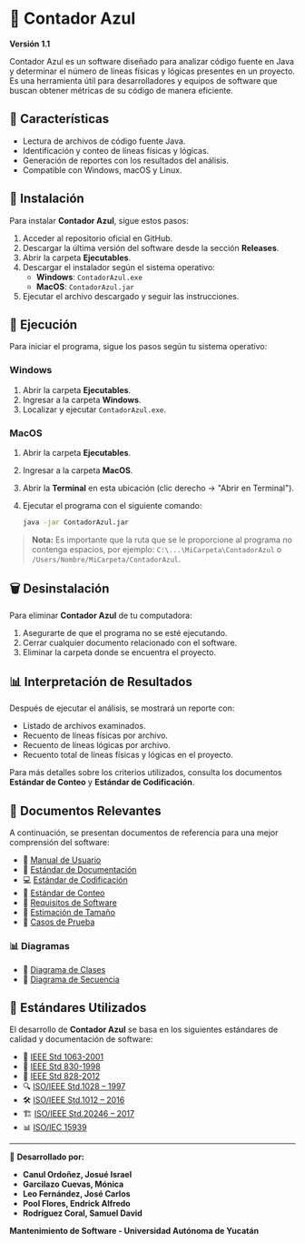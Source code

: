 # 🔵 Contador Azul  

**Versión 1.1**  

Contador Azul es un software diseñado para analizar código fuente en Java y determinar el número de líneas físicas y lógicas presentes en un proyecto. Es una herramienta útil para desarrolladores y equipos de software que buscan obtener métricas de su código de manera eficiente.  

## 📌 Características  
- Lectura de archivos de código fuente Java.  
- Identificación y conteo de líneas físicas y lógicas.  
- Generación de reportes con los resultados del análisis.  
- Compatible con Windows, macOS y Linux.  

## 📂 Instalación  

Para instalar **Contador Azul**, sigue estos pasos:  

1. Acceder al repositorio oficial en GitHub.  
2. Descargar la última versión del software desde la sección **Releases**.  
3. Abrir la carpeta **Ejecutables**.  
4. Descargar el instalador según el sistema operativo:  
   - **Windows**: `ContadorAzul.exe`  
   - **MacOS**: `ContadorAzul.jar`  
5. Ejecutar el archivo descargado y seguir las instrucciones.    

## 🚀 Ejecución  

Para iniciar el programa, sigue los pasos según tu sistema operativo:  

### **Windows**  
1. Abrir la carpeta **Ejecutables**.  
2. Ingresar a la carpeta **Windows**.
3. Localizar y ejecutar `ContadorAzul.exe`.  

### **MacOS**  
1. Abrir la carpeta **Ejecutables**.  
2. Ingresar a la carpeta **MacOS**.  
3. Abrir la **Terminal** en esta ubicación (clic derecho → "Abrir en Terminal").  
4. Ejecutar el programa con el siguiente comando:  

   ```bash
   java -jar ContadorAzul.jar
   ```
> **Nota:** Es importante que la ruta que se le proporcione al programa no contenga espacios, por ejemplo: `C:\...\MiCarpeta\ContadorAzul` o `/Users/Nombre/MiCarpeta/ContadorAzul`.

## 🗑️ Desinstalación  

Para eliminar **Contador Azul** de tu computadora:  

1. Asegurarte de que el programa no se esté ejecutando.  
2. Cerrar cualquier documento relacionado con el software.  
3. Eliminar la carpeta donde se encuentra el proyecto.  

## 📊 Interpretación de Resultados  

Después de ejecutar el análisis, se mostrará un reporte con:  
- Listado de archivos examinados.  
- Recuento de líneas físicas por archivo.  
- Recuento de líneas lógicas por archivo.  
- Recuento total de líneas físicas y lógicas en el proyecto.  

Para más detalles sobre los criterios utilizados, consulta los documentos **Estándar de Conteo** y **Estándar de Codificación**.  

## 📖 Documentos Relevantes  

A continuación, se presentan documentos de referencia para una mejor comprensión del software:   

- 📘 [Manual de Usuario](https://github.com/MoniGarcilazo/Contador-Azul/blob/main/documentos/Manual%20de%20Usuario%20(V1.1).pdf)
- 📝 [Estándar de Documentación](https://github.com/MoniGarcilazo/Contador-Azul/blob/main/documentos/Est%C3%A1ndar%20de%20Documentaci%C3%B3n%20(V1.0).pdf)  
- 💻 [Estándar de Codificación](https://github.com/MoniGarcilazo/Contador-Azul/blob/main/documentos/Est%C3%A1ndar%20de%20Codificaci%C3%B3n%20(V1.0).pdf)  
- 🔢 [Estándar de Conteo](https://github.com/MoniGarcilazo/Contador-Azul/blob/main/documentos/Est%C3%A1ndar%20de%20Conteo%20(V1.1).pdf)  
- 📜 [Requisitos de Software](https://github.com/MoniGarcilazo/Contador-Azul/blob/main/documentos/Requisitos%20de%20Software%20(V1.0).pdf)  
- 📏 [Estimación de Tamaño](https://github.com/MoniGarcilazo/Contador-Azul/blob/main/documentos/Estimaci%C3%B3n%20de%20Tama%C3%B1o%20(V1.1).pdf)  
- 🧪 [Casos de Prueba](https://github.com/MoniGarcilazo/Contador-Azul/blob/main/documentos/Casos%20de%20Prueba%20(V1.2).pdf)  

### 📊 Diagramas

- 📌 [Diagrama de Clases](https://github.com/MoniGarcilazo/Contador-Azul/blob/main/documentos/diagramas/Diagrama%20de%20Clases.pdf)
- 🔄 [Diagrama de Secuencia](https://github.com/MoniGarcilazo/Contador-Azul/blob/main/documentos/diagramas/Diagrama%20de%20Secuencia.pdf)

## 📖 Estándares Utilizados  

El desarrollo de **Contador Azul** se basa en los siguientes estándares de calidad y documentación de software:  

- 📑 [IEEE Std 1063-2001](https://github.com/MoniGarcilazo/Contador-Azul/blob/main/documentos/estandares/ieee-standard-for-software-user-documentation.pdf)
- 📜 [IEEE Std 830-1998](https://github.com/MoniGarcilazo/Contador-Azul/blob/main/documentos/estandares/IEEE830.pdf)
- 📃 [IEEE Std 828-2012](https://github.com/MoniGarcilazo/Contador-Azul/blob/main/documentos/estandares/IEEE%20828-2012.pdf)
- 🔍 [ISO/IEEE Std.1028 – 1997](https://github.com/MoniGarcilazo/Contador-Azul/blob/main/documentos/estandares/IEEE%20Std%201028-1997.pdf)
- 🛠️ [ISO/IEEE Std.1012 – 2016](https://github.com/MoniGarcilazo/Contador-Azul/blob/main/documentos/estandares/Standart%20IEEE%201012-2016.pdf)
- 🏗️ [ISO/IEEE Std.20246 – 2017](https://github.com/MoniGarcilazo/Contador-Azul/blob/main/documentos/estandares/ISO-IEC-20246-2017.pdf)
- 📊 [ISO/IEC 15939](https://github.com/MoniGarcilazo/Contador-Azul/blob/main/documentos/estandares/isoiecieee-international-standard--systems-and-software-engineer.pdf)

---  
📌 **Desarrollado por:**  
- **Canul Ordoñez, Josué Israel**  
- **Garcilazo Cuevas, Mónica**  
- **Leo Fernández, José Carlos**  
- **Pool Flores, Endrick Alfredo**  
- **Rodríguez Coral, Samuel David**  

**Mantenimiento de Software - Universidad Autónoma de Yucatán**  
